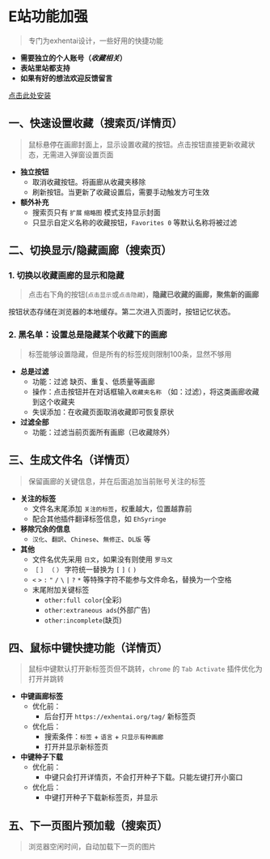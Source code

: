 # E站功能加强

> 专门为exhentai设计，一些好用的快捷功能

- **需要独立的个人账号（_收藏相关_）**
- **表站里站都支持**
- **如果有好的想法欢迎反馈留言**

<a href="https://github.com/ShineByPupil/filterFavorites/raw/refs/heads/main/filterFavorites.user.js">点击此处安装</a>

## 一、快速设置收藏（搜索页/详情页）

> 鼠标悬停在画廊封面上，显示设置收藏的按钮。点击按钮直接更新收藏状态，无需进入弹窗设置页面

- **独立按钮**
  - 取消收藏按钮。将画廊从收藏夹移除
  - 刷新按钮。当更新了收藏设置后，需要手动触发方可生效
- **额外补充**
  - 搜索页只有 `扩展` `缩略图` 模式支持显示封面
  - 只显示自定义名称的收藏按钮，`Favorites 0` 等默认名称将被过滤

## 二、切换显示/隐藏画廊（搜索页）

### 1. 切换以收藏画廊的显示和隐藏

> 点击右下角的按钮(`点击显示`或`点击隐藏`)，**隐藏已收藏的画廊，聚焦新的画廊**

按钮状态存储在浏览器的本地缓存。第二次进入页面时，按钮记忆状态。

### 2. 黑名单：设置总是隐藏某个收藏下的画廊

> 标签能够设置隐藏，但是所有的标签规则限制100条，显然不够用

- **总是过滤**
  - 功能：过滤 缺页、重复、低质量等画廊
  - 操作：点击按钮并在对话框输入`收藏夹名称` （如：过滤），将这类画廊收藏到这个收藏夹
  - 失误添加：在收藏页面取消收藏即可恢复原状
- **过滤全部**
  - 功能：过滤当前页面所有画廊（已收藏除外）

## 三、生成文件名（详情页）

> 保留画廊的关键信息，并在后面追加当前账号关注的标签

- **关注的标签**
  - 文件名末尾添加 `关注的标签`，权重越大，位置越靠前
  - 配合其他插件翻译标签信息，如 `EhSyringe`
- **移除冗余的信息**
  - `汉化`、`翻訳`、`Chinese`、`無修正`、`DL版` 等
- **其他**
  - 文件名优先采用 `日文`，如果没有则使用 `罗马文`
  - `［` `］` `（` `）` 字符统一替换为 `[` `]` `(` `)`
  - `<` `>` `:` `"` `/` `\` `|` `?` `*` 等特殊字符不能参与文件命名，替换为一个空格
  - 末尾附加关键标签
    - `other:full color`(全彩)
    - `other:extraneous ads`(外部广告)
    - `other:incomplete`(缺页)

## 四、鼠标中键快捷功能（详情页）

> 鼠标中键默认打开新标签页但不跳转，`chrome` 的 `Tab Activate` 插件优化为打开并跳转

- **中键画廊标签**
  - 优化前：
    - 后台打开 `https://exhentai.org/tag/` 新标签页
  - 优化后：
    - 搜索条件：`标签` + `语言` + `只显示有种画廊`
    - 打开并显示新标签页
- **中键种子下载**
  - 优化前：
    - 中键只会打开详情页，不会打开种子下载。只能左键打开小窗口
  - 优化后：
    - 中键打开种子下载新标签页，并显示

## 五、下一页图片预加载（搜索页）

> 浏览器空闲时间，自动加载下一页的图片

